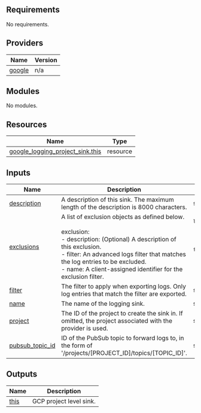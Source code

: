 <!-- BEGIN_TF_DOCS -->
## Requirements

No requirements.

## Providers

| Name | Version |
|------|---------|
| <a name="provider_google"></a> [google](#provider\_google) | n/a |

## Modules

No modules.

## Resources

| Name | Type |
|------|------|
| [google_logging_project_sink.this](https://registry.terraform.io/providers/hashicorp/google/latest/docs/resources/logging_project_sink) | resource |

## Inputs

| Name | Description | Type | Default | Required |
|------|-------------|------|---------|:--------:|
| <a name="input_description"></a> [description](#input\_description) | A description of this sink. The maximum length of the description is 8000 characters. | `string` | `""` | no |
| <a name="input_exclusions"></a> [exclusions](#input\_exclusions) | A list of exclusion objects as defined below.<br><br>  exclusion:<br>  - description: (Optional) A description of this exclusion.<br>  - filter:  An advanced logs filter that matches the log entries to be excluded.<br>  - name: A client-assigned identifier for the exclusion filter. | <pre>list(<br>    object(<br>      {<br>        description = optional(string)<br>        filter      = string<br>        name        = string<br>      }<br>    )<br>  )</pre> | `null` | no |
| <a name="input_filter"></a> [filter](#input\_filter) | The filter to apply when exporting logs. Only log entries that match the filter are exported. | `string` | n/a | yes |
| <a name="input_name"></a> [name](#input\_name) | The name of the logging sink. | `string` | n/a | yes |
| <a name="input_project"></a> [project](#input\_project) | The ID of the project to create the sink in. If omitted, the project associated with the provider is used. | `string` | `null` | no |
| <a name="input_pubsub_topic_id"></a> [pubsub\_topic\_id](#input\_pubsub\_topic\_id) | ID of the PubSub topic to forward logs to, in the form of '/projects/[PROJECT\_ID]/topics/[TOPIC\_ID]'. | `string` | n/a | yes |

## Outputs

| Name | Description |
|------|-------------|
| <a name="output_this"></a> [this](#output\_this) | GCP project level sink. |
<!-- END_TF_DOCS -->